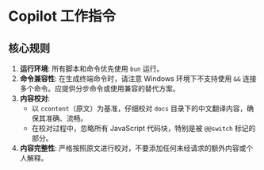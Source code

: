 # Copilot 工作指令

## 核心规则
1.  **运行环境**: 所有脚本和命令优先使用 `bun` 运行。
2.  **命令兼容性**: 在生成终端命令时，请注意 Windows 环境下不支持使用 `&&` 连接多个命令。应提供分步命令或使用兼容的替代方案。
3.  **内容校对**:
    *   以 `ccontent`（原文）为基准，仔细校对 `docs` 目录下的中文翻译内容，确保其准确、流畅。
    *   在校对过程中，忽略所有 JavaScript 代码块，特别是被 `@@switch` 标记的部分。
4.  **内容完整性**: 严格按照原文进行校对，不要添加任何未经请求的额外内容或个人解释。
